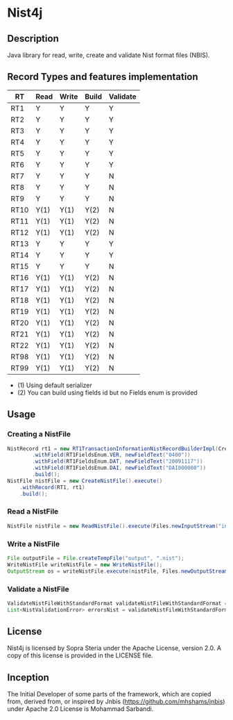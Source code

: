 # Nist4j

## Description

Java library for read, write, create and validate Nist format files (NBIS).

## Record Types and features implementation

| RT   | Read | Write | Build | Validate |
|------|------|-------|-------|----------|
| RT1  | Y    | Y     | Y     | Y        |
| RT2  | Y    | Y     | Y     | Y        |
| RT3  | Y    | Y     | Y     | Y        |
| RT4  | Y    | Y     | Y     | Y        |
| RT5  | Y    | Y     | Y     | Y        |
| RT6  | Y    | Y     | Y     | Y        |
| RT7  | Y    | Y     | Y     | N        |
| RT8  | Y    | Y     | Y     | N        |
| RT9  | Y    | Y     | Y     | N        |
| RT10 | Y(1) | Y(1)  | Y(2)  | N        |
| RT11 | Y(1) | Y(1)  | Y(2)  | N        |
| RT12 | Y(1) | Y(1)  | Y(2)  | N        |
| RT13 | Y    | Y     | Y     | Y        |
| RT14 | Y    | Y     | Y     | Y        |
| RT15 | Y    | Y     | Y     | N        |
| RT16 | Y(1) | Y(1)  | Y(2)  | N        |
| RT17 | Y(1) | Y(1)  | Y(2)  | N        |
| RT18 | Y(1) | Y(1)  | Y(2)  | N        |
| RT19 | Y(1) | Y(1)  | Y(2)  | N        |
| RT20 | Y(1) | Y(1)  | Y(2)  | N        |
| RT21 | Y(1) | Y(1)  | Y(2)  | N        |
| RT22 | Y(1) | Y(1)  | Y(2)  | N        |
| RT98 | Y(1) | Y(1)  | Y(2)  | N        |
| RT99 | Y(1) | Y(1)  | Y(2)  | N        |

- (1) Using default serializer
- (2) You can build using fields id but no Fields enum is provided

## Usage

### Creating a NistFile

```java
NistRecord rt1 = new RT1TransactionInformationNistRecordBuilderImpl(CreateNistFile.DEFAULT_OPTIONS_FOR_CREATE)
        .withField(RT1FieldsEnum.VER, newFieldText("0400"))
        .withField(RT1FieldsEnum.DAT, newFieldText("20091117"))
        .withField(RT1FieldsEnum.DAI, newFieldText("DAI000000"))
        .build();
NistFile nistFile = new CreateNistFile().execute()
    .withRecord(RT1, rt1)
    .build();
```

### Read a NistFile

```java
NistFile nistFile = new ReadNistFile().execute(Files.newInputStream("input.nist"));
```

### Write a NistFile

```java
File outputFile = File.createTempFile("output", ".nist");
WriteNistFile writeNistFile = new WriteNistFile();
OutputStream os = writeNistFile.execute(nistFile, Files.newOutputStream(outputFile.toPath()));
```

### Validate a NistFile

```java
ValidateNistFileWithStandardFormat validateNistFileWithStandardFormat = new ValidateNistFileWithStandardFormat();
List<NistValidationError> errorsNist = validateNistFileWithStandardFormat.execute(nist);
```

## License

Nist4j is licensed by Sopra Steria
under the Apache License, version 2.0.
A copy of this license is provided in the LICENSE file.

## Inception

The Initial Developer of some parts of the framework, which are copied from, derived from, or
inspired by Jnbis (https://github.com/mhshams/jnbis) under Apache 2.0 License is Mohammad Sarbandi.
